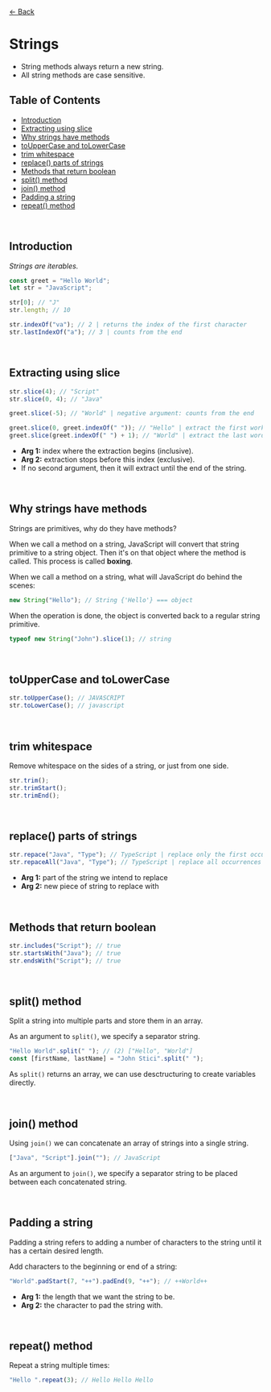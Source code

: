 [&larr; Back](./README.md)

# Strings

- String methods always return a new string.
- All string methods are case sensitive.

## Table of Contents

- [Introduction](#introduction)
- [Extracting using slice](#extracting-using-slice)
- [Why strings have methods](#why-strings-have-methods)
- [toUpperCase and toLowerCase](#touppercase-and-tolowercase)
- [trim whitespace](#trim-whitespace)
- [replace() parts of strings](#replace-parts-of-strings)
- [Methods that return boolean](#methods-that-return-boolean)
- [split() method](#split-method)
- [join() method](#join-method)
- [Padding a string](#padding-a-string)
- [repeat() method](#repeat-method4)

<br>

## Introduction

_Strings are iterables._

```js
const greet = "Hello World";
let str = "JavaScript";

str[0]; // "J"
str.length; // 10

str.indexOf("va"); // 2 | returns the index of the first character
str.lastIndexOf("a"); // 3 | counts from the end
```

<br>

## Extracting using slice

```js
str.slice(4); // "Script"
str.slice(0, 4); // "Java"

greet.slice(-5); // "World" | negative argument: counts from the end

greet.slice(0, greet.indexOf(" ")); // "Hello" | extract the first work
greet.slice(greet.indexOf(" ") + 1); // "World" | extract the last word
```

- **Arg 1:** index where the extraction begins (inclusive).
- **Arg 2:** extraction stops before this index (exclusive).
- If no second argument, then it will extract until the end of the string.

<br>

## Why strings have methods

Strings are primitives, why do they have methods?

When we call a method on a string, JavaScript will convert that string primitive to a string object. Then it's on that object where the method is called. This process is called **boxing**.

When we call a method on a string, what will JavaScript do behind the scenes:

```js
new String("Hello"); // String {'Hello'} === object
```

When the operation is done, the object is converted back to a regular string primitive.

```js
typeof new String("John").slice(1); // string
```

<br>

## toUpperCase and toLowerCase

```js
str.toUpperCase(); // JAVASCRIPT
str.toLowerCase(); // javascript
```

<br>

## trim whitespace

Remove whitespace on the sides of a string, or just from one side.

```js
str.trim();
str.trimStart();
str.trimEnd();
```

<br>

## replace() parts of strings

```js
str.repace("Java", "Type"); // TypeScript | replace only the first occurrence
str.repaceAll("Java", "Type"); // TypeScript | replace all occurrences
```

- **Arg 1:** part of the string we intend to replace
- **Arg 2:** new piece of string to replace with

<br>

## Methods that return boolean

```js
str.includes("Script"); // true
str.startsWith("Java"); // true
str.endsWith("Script"); // true
```

<br>

## split() method

Split a string into multiple parts and store them in an array.

As an argument to `split()`, we specify a separator string.

```js
"Hello World".split(" "); // (2) ["Hello", "World"]
const [firstName, lastName] = "John Stici".split(" ");
```

As `split()` returns an array, we can use desctructuring to create variables directly.

<br>

## join() method

Using `join()` we can concatenate an array of strings into a single string.

```js
["Java", "Script"].join(""); // JavaScript
```

As an argument to `join()`, we specify a separator string to be placed between each concatenated string.

<br>

## Padding a string

Padding a string refers to adding a number of characters to the string until it has a certain desired length.

Add characters to the beginning or end of a string:

```js
"World".padStart(7, "++").padEnd(9, "++"); // ++World++
```

- **Arg 1:** the length that we want the string to be.
- **Arg 2:** the character to pad the string with.

<br>

## repeat() method

Repeat a string multiple times:

```js
"Hello ".repeat(3); // Hello Hello Hello
```

<br>
